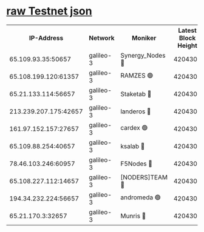[raw Testnet json](https://rpc-check.androt.stavr.tech/androt/rpcandrot_result.json)
=

<table><tr><th>IP-Address</th><th>Network</th><th>Moniker</th><th>Latest Block Height</th><th>Earliest Block Height</th><th>Catching Up</th><th>Tx Index</th><th>Voting Power</th><th>Scan Time</th></tr><tr><td>65.109.93.35:50657</td><td>galileo-3</td><td>Synergy_Nodes 🔴</td><td>4204308</td><td>0</td><td>False</td><td>on</td><td>960602</td><td>2023-12-13T03:42:48.036127057UTC</td></tr><tr><td>65.108.199.120:61357</td><td>galileo-3</td><td>RAMZES 🟢</td><td>4204305</td><td>1</td><td>False</td><td>on</td><td>0</td><td>2023-12-13T03:42:34.758404323UTC</td></tr><tr><td>65.21.133.114:56657</td><td>galileo-3</td><td>Staketab 🔴</td><td>4204308</td><td>90001</td><td>False</td><td>on</td><td>2</td><td>2023-12-13T03:42:49.001345760UTC</td></tr><tr><td>213.239.207.175:42657</td><td>galileo-3</td><td>landeros 🔴</td><td>4204303</td><td>2642001</td><td>False</td><td>on</td><td>72</td><td>2023-12-13T03:42:22.728070657UTC</td></tr><tr><td>161.97.152.157:27657</td><td>galileo-3</td><td>cardex 🟢</td><td>4204308</td><td>2945323</td><td>False</td><td>on</td><td>0</td><td>2023-12-13T03:42:48.672619426UTC</td></tr><tr><td>65.109.88.254:40657</td><td>galileo-3</td><td>ksalab 🔴</td><td>4204305</td><td>3000356</td><td>False</td><td>on</td><td>31929</td><td>2023-12-13T03:42:30.325889026UTC</td></tr><tr><td>78.46.103.246:60957</td><td>galileo-3</td><td>F5Nodes 🔴</td><td>4204308</td><td>3057001</td><td>False</td><td>off</td><td>24</td><td>2023-12-13T03:42:48.279071012UTC</td></tr><tr><td>65.108.227.112:14657</td><td>galileo-3</td><td>[NODERS]TEAM 🔴</td><td>4204303</td><td>3176323</td><td>False</td><td>on</td><td>959621</td><td>2023-12-13T03:42:23.044380658UTC</td></tr><tr><td>194.34.232.224:56657</td><td>galileo-3</td><td>andromeda 🟢</td><td>4204305</td><td>4104305</td><td>False</td><td>off</td><td>0</td><td>2023-12-13T03:42:29.997488301UTC</td></tr><tr><td>65.21.170.3:32657</td><td>galileo-3</td><td>Munris 🔴</td><td>4204306</td><td>4104306</td><td>False</td><td>off</td><td>414</td><td>2023-12-13T03:42:39.476465857UTC</td></tr></table>
